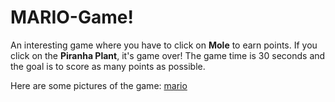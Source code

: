 # MARIO-Game!
An interesting game where you have to click on **Mole** to earn points. If you click on the **Piranha Plant**, it's game over!
The game time is 30 seconds and the goal is to score as many points as possible.

Here are some pictures of the game:
[mario](https://github.com/user-attachments/assets/48fe22bc-fc66-41b7-a2d3-bf1085166306)
